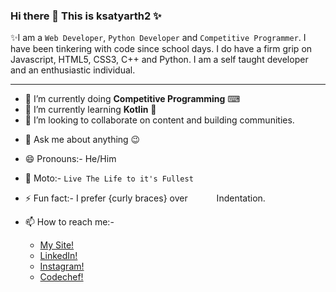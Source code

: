 ### Hi there 👋 This is **ksatyarth2** ✨
✨I am a `Web Developer`, `Python Developer` and `Competitive Programmer`. I have been tinkering with code since school days. I do have a firm grip on Javascript, HTML5, CSS3, C++ and Python. I am a self taught developer and an enthusiastic individual.

<hr>


- 🔭 I’m currently doing **Competitive Programming** ⌨
- 🌱 I’m currently learning **Kotlin** 📲
- 👯 I’m looking to collaborate on content and building communities.
<!-- - 🤔 I’m looking for help with ... -->
- 💬 Ask me about anything 😉
- 😄 Pronouns:- He/Him
- 🎯 Moto:- `Live The Life to it's Fullest`
- ⚡ Fun fact:- I prefer {curly braces} over &emsp;&emsp;&emsp;Indentation.

- 📫 How to reach me:- 

  - [My Site!](http://ksatyarth2.live)
  - [LinkedIn!](http://linkedin.com/in/ksatyarth2) 
  - [Instagram!](http://instagram.com/ksatyarth2)
  - [Codechef!](http://codechef.com/users/erkumar)
